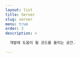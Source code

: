 ```yaml
---
layout: list
title: Server
slug: server
menu: true
order: 3
description: >
  
  개발에 도움이 될 코드를 올리는 공간.
  
---
```

